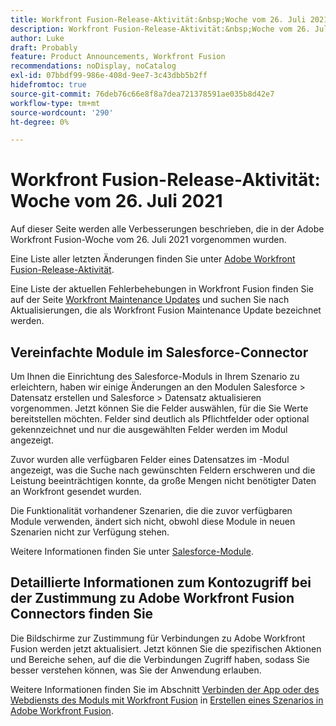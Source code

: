 ```yaml
---
title: Workfront Fusion-Release-Aktivität:&nbsp;Woche vom 26. Juli 2021
description: Workfront Fusion-Release-Aktivität:&nbsp;Woche vom 26. Juli 2021
author: Luke
draft: Probably
feature: Product Announcements, Workfront Fusion
recommendations: noDisplay, noCatalog
exl-id: 07bbdf99-986e-408d-9ee7-3c43dbb5b2ff
hidefromtoc: true
source-git-commit: 76deb76c66e8f8a7dea721378591ae035b8d42e7
workflow-type: tm+mt
source-wordcount: '290'
ht-degree: 0%

---
```


# Workfront Fusion-Release-Aktivität: Woche vom 26. Juli 2021

Auf dieser Seite werden alle Verbesserungen beschrieben, die in der Adobe Workfront Fusion-Woche vom 26. Juli 2021 vorgenommen wurden.

Eine Liste aller letzten Änderungen finden Sie unter [Adobe Workfront Fusion-Release-Aktivität](../../../product-announcements/product-releases/fusion-release-activity/fusion-release-activity.md).

Eine Liste der aktuellen Fehlerbehebungen in Workfront Fusion finden Sie auf der Seite [Workfront Maintenance Updates](https://experienceleague.adobe.com/docs/workfront-known-issues/releases/current-updates.html) und suchen Sie nach Aktualisierungen, die als Workfront Fusion Maintenance Update bezeichnet werden.

## Vereinfachte Module im Salesforce-Connector

Um Ihnen die Einrichtung des Salesforce-Moduls in Ihrem Szenario zu erleichtern, haben wir einige Änderungen an den Modulen Salesforce > Datensatz erstellen und Salesforce > Datensatz aktualisieren vorgenommen. Jetzt können Sie die Felder auswählen, für die Sie Werte bereitstellen möchten. Felder sind deutlich als Pflichtfelder oder optional gekennzeichnet und nur die ausgewählten Felder werden im Modul angezeigt.

Zuvor wurden alle verfügbaren Felder eines Datensatzes im -Modul angezeigt, was die Suche nach gewünschten Feldern erschweren und die Leistung beeinträchtigen konnte, da große Mengen nicht benötigter Daten an Workfront gesendet wurden.

Die Funktionalität vorhandener Szenarien, die die zuvor verfügbaren Module verwenden, ändert sich nicht, obwohl diese Module in neuen Szenarien nicht zur Verfügung stehen.

Weitere Informationen finden Sie unter [Salesforce-Module](../../../workfront-fusion/apps-and-their-modules/salesforce-modules.md).

## Detaillierte Informationen zum Kontozugriff bei der Zustimmung zu Adobe Workfront Fusion Connectors finden Sie

Die Bildschirme zur Zustimmung für Verbindungen zu Adobe Workfront Fusion werden jetzt aktualisiert. Jetzt können Sie die spezifischen Aktionen und Bereiche sehen, auf die die Verbindungen Zugriff haben, sodass Sie besser verstehen können, was Sie der Anwendung erlauben.

Weitere Informationen finden Sie im Abschnitt [Verbinden der App oder des Webdiensts des Moduls mit Workfront Fusion](../../../workfront-fusion/scenarios/create-a-scenario.md#connect) in [Erstellen eines Szenarios in Adobe Workfront Fusion](../../../workfront-fusion/scenarios/create-a-scenario.md).

